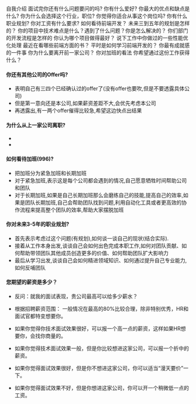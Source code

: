 自我介绍
面试完你还有什么问题要问的吗?
你有什么爱好?
你最大的优点和缺点是什么?
你为什么会选择这个行业，职位?
你觉得你适合从事这个岗位吗?
你有什么职业规划?
你对工资有什么要求?
如何看待前端开发？
未来三到五年的规划是怎样的？
你的项目中技术难点是什么？遇到了什么问题？你是怎么解决的？
你们部门的开发流程是怎样的
你认为哪个项目做得最好？
说下工作中你做过的一些性能优化处理
最近在看哪些前端方面的书？
平时是如何学习前端开发的？
你最有成就感的一件事
你为什么要离开前一家公司？
你对加班的看法
你希望通过这份工作获得什么？



#### 你还有其他公司的Offer吗?

- 表明自己有三四个已经确认过的offer了(没有offer也要吹,但是不要透露具体公司)
- 但是第一意向还是本公司,如果薪资差距不大,会优先考虑本公司
- 再透露出,有一两个offer催得比较急,希望这边快点出结果

#### 为什么从上一家公司离职?

- 
- 

#### 如何看待加班(996)?

- 把加班分为紧急加班和长期加班
- 对于紧急加班,表示这是每个公司都会遇到的情况,自己愿意牺牲时间帮助公司和团队
- 对于长期加班,如果是自己长期加班那么会磨练自己的技能,提高自己的效率,如果是团队长期加班,自己会帮助团队找到问题,利用自动化工具或者更高效的协作流程来提高整个团队的效率,帮助大家摆脱加班

#### 你对未来3-5年的职业规划?

- 首先表示考虑过这个问题(有规划),如何谈一谈自己的现状(结合实际).
- 接着从工作本身出发,谈谈自己会如何出色完成本职工作,如何对团队贡献、如何帮助带领团队其他成员创造更多的价值、如何帮助团队扩大影响力
- 最后从学习出发,谈谈自己会如何精进领域知识、如何通过提升自己专业能力,如何反哺团队

#### 您期望的薪资是多少？

- 反问：就我的面试表现，贵公司最高可以给多少薪水？

- 根据招聘薪资范围： 一般情况在最高的80%比较合理，除非特别优秀，HR和面试官都特变想要你。

- 如果你觉得你技术面试效果很好，可以报一个高一点的薪资，这样如果HR想要你，会找你商量的。
- 如果你觉得技术面试效果一般，但是你比较想进这家公司，可以报一个折中的薪资。
- 如果你觉得面试效果很好，但是你不想进这家公司，你可以适当“漫天要价”一下。
- 如果你觉得面试效果不好，但是你想进这家公司，你可以开一个稍微低一点的工资。
